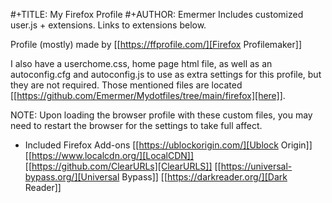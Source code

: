 #+TITLE: My Firefox Profile
#+AUTHOR: Emermer
Includes customized user.js + extensions. Links to extensions below.

Profile (mostly) made by [[https://ffprofile.com/][Firefox Profilemaker]]

I also have a userchome.css, home page html file, as well as an autoconfig.cfg and autoconfig.js to use as extra settings for this profile, but they are not required. Those mentioned files are located [[https://github.com/Emermer/Mydotfiles/tree/main/firefox][here]].

NOTE: Upon loading the browser profile with these custom files, you may need to restart the browser for the settings to take full affect.

* Included Firefox Add-ons
[[https://ublockorigin.com/][Ublock Origin]]
[[https://www.localcdn.org/][LocalCDN]]
[[https://github.com/ClearURLs][ClearURLS]]
[[https://universal-bypass.org/][Universal Bypass]]
[[https://darkreader.org/][Dark Reader]]
